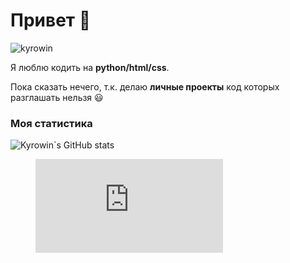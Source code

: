 # Привет 👋

![kyrowin](https://github.com/kyrowin/Kyrowin-BIO/blob/main/banner.png)

Я люблю кодить на **python/html/css**.

Пока сказать нечего, т.к. делаю **личные проекты**
код которых разглашать нельзя 😃

### Моя статистика
![Kyrowin`s GitHub stats](https://github-readme-stats.vercel.app/api?username=kyrowin&theme=transparent)
<figure><embed src="https://wakatime.com/share/@9e566c6a-47eb-4985-a8b7-4b9f11c9a791/2cc8982c-aebf-4a0c-a56e-b7d9f47113ec.svg"></embed></figure>

